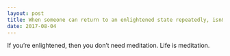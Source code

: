 ```yaml
---
layout: post
title: When someone can return to an enlightened state repeatedly, isn&#39;t meditating in the midst of chaos (e.g. inner city subway) more beneficial to continued spiritual development than traditional meditation settings (e.g. meditation halls, temples)?
date: 2017-08-04
---
```


<p>If you’re enlightened, then you don’t need meditation. Life is meditation.</p>
